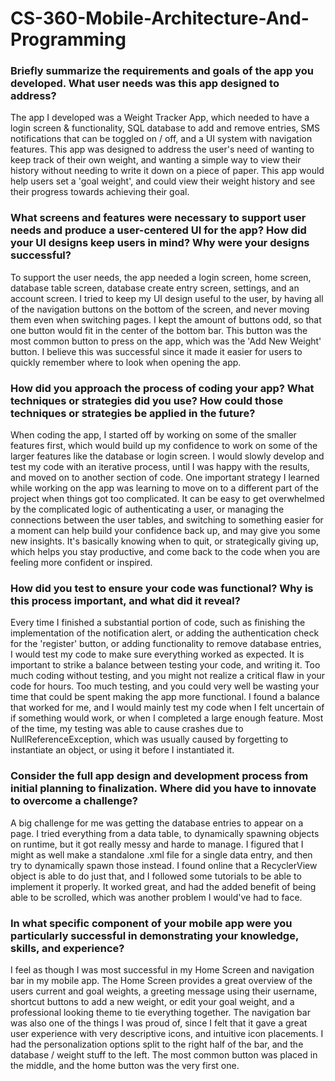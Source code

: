 # CS-360-Mobile-Architecture-And-Programming


### Briefly summarize the requirements and goals of the app you developed. What user needs was this app designed to address?
The app I developed was a Weight Tracker App, which needed to have a login screen & functionality, SQL database to add and remove entries, SMS notifications that can be toggled on / off, and a UI system with navigation features. This app was designed to address the user's need of wanting to keep track of their own weight, and wanting a simple way to view their history without needing to write it down on a piece of paper. This app would help users set a 'goal weight', and could view their weight history and see their progress towards achieving their goal.

### What screens and features were necessary to support user needs and produce a user-centered UI for the app? How did your UI designs keep users in mind? Why were your designs successful?
To support the user needs, the app needed a login screen, home screen, database table screen, database create entry screen, settings, and an account screen. I tried to keep my UI design useful to the user, by having all of the navigation buttons on the bottom of the screen, and never moving them even when switching pages. I kept the amount of buttons odd, so that one button would fit in the center of the bottom bar. This button was the most common button to press on the app, which was the 'Add New Weight' button. I believe this was successful since it made it easier for users to quickly remember where to look when opening the app.

### How did you approach the process of coding your app? What techniques or strategies did you use? How could those techniques or strategies be applied in the future?
When coding the app, I started off by working on some of the smaller features first, which would build up my confidence to work on some of the larger features like the database or login screen. I would slowly develop and test my code with an iterative process, until I was happy with the results, and moved on to another section of code. One important strategy I learned while working on the app was learning to move on to a different part of the project when things got too complicated. It can be easy to get overwhelmed by the complicated logic of authenticating a user, or managing the connections between the user tables, and switching to something easier for a moment can help build your confidence back up, and may give you some new insights. It's basically knowing when to quit, or strategically giving up, which helps you stay productive, and come back to the code when you are feeling more confident or inspired. 

### How did you test to ensure your code was functional? Why is this process important, and what did it reveal?
Every time I finished a substantial portion of code, such as finishing the implementation of the notification alert, or adding the authentication check for the 'register' button, or adding functionality to remove database entries, I would test my code to make sure everything worked as expected. It is important to strike a balance between testing your code, and writing it. Too much coding without testing, and you might not realize a critical flaw in your code for hours. Too much testing, and you could very well be wasting your time that could be spent making the app more functional. I found a balance that worked for me, and I would mainly test my code when I felt uncertain of if something would work, or when I completed a large enough feature. Most of the time, my testing was able to cause crashes due to NullReferenceException, which was usually caused by forgetting to instantiate an object, or using it before I instantiated it. 

### Consider the full app design and development process from initial planning to finalization. Where did you have to innovate to overcome a challenge?
A big challenge for me was getting the database entries to appear on a page. I tried everything from a data table, to dynamically spawning objects on runtime, but it got really messy and harde to manage. I figured that I might as well make a standalone .xml file for a single data entry, and then try to dynamically spawn those instead. I found online that a RecyclerView object is able to do just that, and I followed some tutorials to be able to implement it properly. It worked great, and had the added benefit of being able to be scrolled, which was another problem I would've had to face.

### In what specific component of your mobile app were you particularly successful in demonstrating your knowledge, skills, and experience?
I feel as though I was most successful in my Home Screen and navigation bar in my mobile app. The Home Screen provides a great overview of the users current and goal weights, a greeting message using their username, shortcut buttons to add a new weight, or edit your goal weight, and a professional looking theme to tie everything together. The navigation bar was also one of the things I was proud of, since I felt that it gave a great user experience with very descriptive icons, and intuitive icon placements. I had the personalization options split to the right half of the bar, and the database / weight stuff to the left. The most common button was placed in the middle, and the home button was the very first one.
